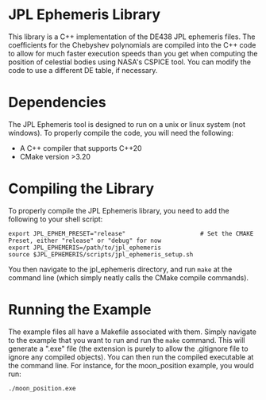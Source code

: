 # JPL Ephemeris Library
This library is a C++ implementation of the DE438 JPL ephemeris files. The coefficients for the Chebyshev polynomials 
are compiled into the C++ code to allow for much faster execution speeds than you get when computing the position 
of celestial bodies using NASA's CSPICE tool. You can modify the code to use a different DE table, if necessary. 

# Dependencies 
The JPL Ephemeris tool is designed to run on a unix or linux system (not windows). To properly compile the code, you will 
need the following:

- A C++ compiler that supports C++20
- CMake version >3.20

# Compiling the Library 
To properly compile the JPL Ephemeris library, you need to add the following to your shell script:

```
export JPL_EPHEM_PRESET="release"                     # Set the CMAKE Preset, either "release" or "debug" for now
export JPL_EPHEMERIS=/path/to/jpl_ephemeris
source $JPL_EPHEMERIS/scripts/jpl_ephemeris_setup.sh
```

You then navigate to the jpl_ephemeris directory, and run `make` at the command line (which simply neatly calls the CMake 
compile commands). 

# Running the Example
The example files all have a Makefile associated with them. Simply navigate to the example that you want to run and 
run the `make` command. This will generate a ".exe" file (the extension is purely to allow the .gitignore file to 
ignore any compiled objects). You can then run the compiled executable at the command line. For instance, for the 
moon_position example, you would run:

```
./moon_position.exe
```